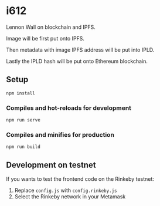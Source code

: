 # i612

Lennon Wall on blockchain and IPFS.

Image will be first put onto IPFS.

Then metadata with image IPFS address will be put into IPLD.

Lastly the IPLD hash will be put onto Ethereum blockchain.

## Setup
```
npm install
```

### Compiles and hot-reloads for development
```
npm run serve
```

### Compiles and minifies for production
```
npm run build
```

## Development on testnet

If you wants to test the frontend code on the Rinkeby testnet:

1. Replace `config.js` with `config.rinkeby.js`
2. Select the Rinkeby network in your Metamask
